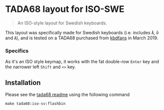 # TADA68 layout for ISO-SWE

> An ISO-style layout for Swedish keyboards.

This layout was specifically made for Swedish keyboards (i.e. includes `Å`, `Ö` and `Ä`), and is tested on a TADA68 purchased from [kbdfans](https://kbdfans.cn/) in March 2019.

### Specifics

As it's an ISO style keymap, it works with the fat double-row `Enter` key and the narrower left `Shift` and `<>` key. 

## Installation

Please see the [tada68 readme](../../readme.md) using the following command

```
make tada68:iso-sv:flashbin
```
